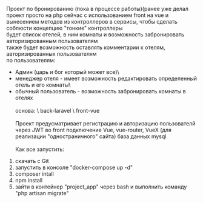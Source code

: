 Проект по бронированию (пока в процессе работы)(ранее уже делал проект просто на php сейчас с использованием front на vue и
вынесением методов из контроллеров в сервисы, чтобы сделать соблюсти концепцию "тонкие" контроллеры\
будет список отелей, в ним комнаты и возможность забронировать авторизированным пользователям\
также будет возможность оставлять комментарии к отелям, авторизированных пользователям\
по пользователям: 
- Админ (царь и бог который может все)\
- менеджер отеля - имеет возможность редактировать определенный отель и его комнаты\
- обычный пользователь - возможность забронировать комнаты в отелях\
\
основа: \ back-laravel \ front-vue\
\
Проект предусматривает регистрацию и авторизацию пользователй через JWT
во front подключение Vue, vue-router, VueX (для реализации "одностраничного" сайта)
база данных mysql
\
\
Как все запустить:
1. скачать с Git
2. запустить в консоле "docker-compose up -d"
3. composer intall
4. npm install
5. зайти в контейнер "project_app" через bash  и выполнить команду "php artisan migrate"

